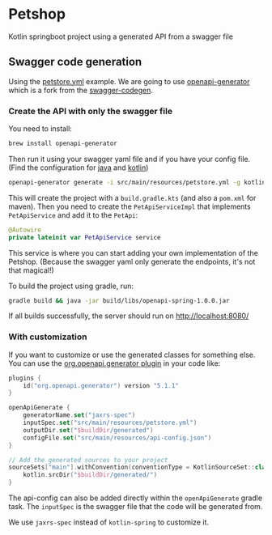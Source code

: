 # Petshop

Kotlin springboot project using a generated API from a swagger file

## Swagger code generation

Using the [petstore.yml](https://raw.githubusercontent.com/openapitools/openapi-generator/master/modules/openapi-generator/src/test/resources/3_0/petstore.yaml) example.
We are going to use [openapi-generator](https://github.com/OpenAPITools/openapi-generator) which is a fork from the [swagger-codegen](https://swagger.io/tools/swagger-codegen/).

### Create the API with only the swagger file

You need to install:

```bash
brew install openapi-generator
```

Then run it using your swagger yaml file and if you have your config file.
(Find the configuration for [java](https://openapi-generator.tech/docs/generators/java/) and [kotlin](https://openapi-generator.tech/docs/generators/kotlin/))

```bash
openapi-generator generate -i src/main/resources/petstore.yml -g kotlin-spring  --config src/main/resources/api-config.json
```

This will create the project with a `build.gradle.kts` (and also a `pom.xml` for maven).
Then you need to create the `PetApiServiceImpl` that implements `PetApiService` and add it to the `PetApi`:

```kotlin
@Autowire
private lateinit var PetApiService service
```

This service is where you can start adding your own implementation of the Petshop.
(Because the swagger yaml only generate the endpoints, it's not that magical!)

To build the project using gradle, run:

```bash
gradle build && java -jar build/libs/openapi-spring-1.0.0.jar
```

If all builds successfully, the server should run on [http://localhost:8080/](http://localhost:8080/)

### With customization

If you want to customize or use the generated classes for something else.
You can use the [org.openapi.generator plugin](https://openapi-generator.tech/docs/plugins/) in your code like:

```kotlin
plugins {
    id("org.openapi.generator") version "5.1.1"
}

openApiGenerate {
    generatorName.set("jaxrs-spec")
    inputSpec.set("src/main/resources/petstore.yml")
    outputDir.set("$buildDir/generated")
    configFile.set("src/main/resources/api-config.json")
}

// Add the generated sources to your project
sourceSets["main"].withConvention(conventionType = KotlinSourceSet::class) {
    kotlin.srcDir("$buildDir/generated/")
}
```

The api-config can also be added directly within the `openApiGenerate` gradle task.
The `inputSpec` is the swagger file that the code will be generated from.

We use `jaxrs-spec` instead of `kotlin-spring` to customize it. 

